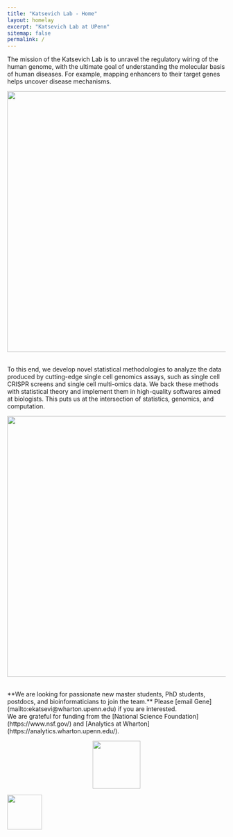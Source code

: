 ```yaml
---
title: "Katsevich Lab - Home"
layout: homelay
excerpt: "Katsevich Lab at UPenn"
sitemap: false
permalink: /
---
```


The mission of the Katsevich Lab is to unravel the regulatory wiring of the human genome, with the ultimate goal of understanding the molecular basis of human diseases. For example, mapping enhancers to their target genes helps uncover disease mechanisms.

<p style="text-align:center;">
  <img src="{{ site.url }}{{ site.baseurl }}/images/gene-enhancer.png" style="width: 600px">
</p>

<br/>
To this end, we develop novel statistical methodologies to analyze the data produced by cutting-edge single cell genomics assays, such as single cell CRISPR screens and single cell multi-omics data. We back these methods with statistical theory and implement them in high-quality softwares aimed at biologists. This puts us at the intersection of statistics, genomics, and computation.

<p style="text-align:center;">
  <img src="{{ site.url }}{{ site.baseurl }}/images/statistics-genomics-computation.png" style="width: 600px">
</p>

<br/>
 **We are  looking for passionate new master students, PhD students, postdocs, and bioinformaticians to join the team.** Please [email Gene](mailto:ekatsevi@wharton.upenn.edu) if you are interested.

<br/>
We are grateful for funding from the [National Science Foundation](https://www.nsf.gov/) and [Analytics at Wharton](https://analytics.wharton.upenn.edu/).

<p style="text-align:center;">
  <img src="{{ site.url }}{{ site.baseurl }}/images/logopic/nsf-logo.png" style="height: 110px">
  <div class="horizontalgap" style="width:50px"></div>
  <img src="{{ site.url }}{{ site.baseurl }}/images/logopic/wharton_analytics.png" style="height: 80px">
</p>